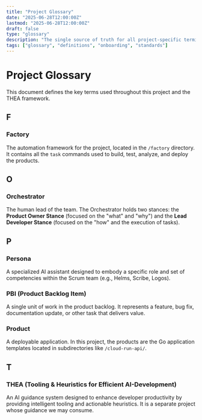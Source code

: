 ```yaml
---
title: "Project Glossary"
date: "2025-06-28T12:00:00Z"
lastmod: "2025-06-28T12:00:00Z"
draft: false
type: "glossary"
description: "The single source of truth for all project-specific terminology, acronyms, and concepts."
tags: ["glossary", "definitions", "onboarding", "standards"]
---
```

# Project Glossary

This document defines the key terms used throughout this project and the THEA framework.

## F

### Factory
The automation framework for the project, located in the `/factory` directory. It contains all the `task` commands used to build, test, analyze, and deploy the products.

## O

### Orchestrator
The human lead of the team. The Orchestrator holds two stances: the **Product Owner Stance** (focused on the "what" and "why") and the **Lead Developer Stance** (focused on the "how" and the execution of tasks).

## P

### Persona
A specialized AI assistant designed to embody a specific role and set of competencies within the Scrum team (e.g., Helms, Scribe, Logos).

### PBI (Product Backlog Item)
A single unit of work in the product backlog. It represents a feature, bug fix, documentation update, or other task that delivers value.

### Product
A deployable application. In this project, the products are the Go application templates located in subdirectories like `/cloud-run-api/`.

## T

### THEA (Tooling & Heuristics for Efficient AI-Development)
An AI guidance system designed to enhance developer productivity by providing intelligent tooling and actionable heuristics. It is a separate project whose guidance we may consume.